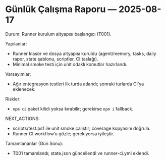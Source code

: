# Günlük Çalışma Raporu — 2025-08-17

Durum: Runner kurulum altyapısı başlangıcı (T001).

Yapılanlar:
- Runner klasör ve dosya altyapısı kuruldu (agent/memory, tasks, daily rapor, state şablonu, scriptler, CI taslağı).
- Minimal smoke testi için unit odaklı komutlar hazırlandı.

Varsayımlar:
- Ağır entegrasyon testleri ilk turda atlandı; sonraki turlarda CI’ya eklenecek.

Riskler:
- `npm ci` paket kilidi yoksa kırabilir; gerekirse `npm i` fallback.

NEXT_ACTIONS:
- scripts/test.ps1 ile unit smoke çalıştır; coverage kopyasını doğrula.
- Runner CI workflow’u gözle; gerekiyorsa iyileştir.

Tamamlananlar (Gün Sonu):
- T001 tamamlandı; state.json güncellendi ve runner-ci.yml eklendi.
